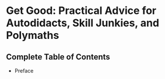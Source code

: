 # Get Good: Practical Advice for Autodidacts, Skill Junkies, and Polymaths

## Complete Table of Contents

- Preface
